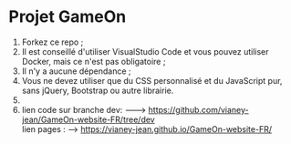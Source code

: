 # Projet GameOn
1. Forkez ce repo ;
2. Il est conseillé d'utiliser VisualStudio Code et vous pouvez utiliser Docker, mais ce n'est pas obligatoire ;
3. Il n'y a aucune dépendance ;
4. Vous ne devez utiliser que du CSS personnalisé et du JavaScript pur, sans jQuery, Bootstrap ou autre librairie.<br>
5.  
6. lien code sur branche dev: ---> https://github.com/vianey-jean/GameOn-website-FR/tree/dev <br>
lien pages : --> https://vianey-jean.github.io/GameOn-website-FR/ <br>
